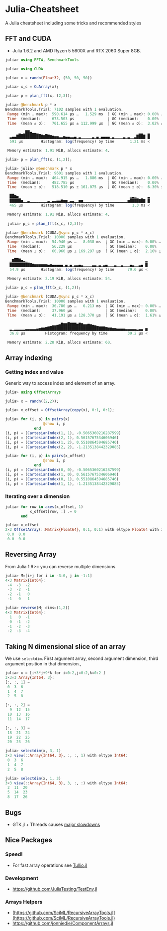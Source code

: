 # Julia-Cheatsheet
A Julia cheatsheet including some tricks and recommended styles


## FFT and CUDA
* Julia 1.6.2 and AMD Ryzen 5 5600X and RTX 2060 Super 8GB.
```julia
julia> using FFTW, BenchmarkTools

julia> using CUDA

julia> x = randn(Float32, (50, 50, 50))

julia> x_c = CuArray(x);

julia> p = plan_fft(x, (2,3));

julia> @benchmark p * x
BenchmarkTools.Trial: 7102 samples with 1 evaluation.
 Range (min … max):  590.614 μs …   1.529 ms  ┊ GC (min … max): 0.00% … 0.00%
 Time  (median):     673.503 μs               ┊ GC (median):    0.00%
 Time  (mean ± σ):   701.655 μs ± 112.999 μs  ┊ GC (mean ± σ):  3.02% ± 8.31%

      ▂▁▂██▅▃▃▂▁  ▁                                         ▂▂  ▂
  ▃▄▄████████████▇██▇▆▅▅▃▃▅▄▄▃▃▄▁▃▁▁▁▁▁▃▁▄▁▄▄▄▄▁▃▁▁▁▁▃▁▃▁▁▃████ █
  591 μs        Histogram: log(frequency) by time       1.21 ms <

 Memory estimate: 1.91 MiB, allocs estimate: 4.

julia> p = plan_fft(x, (1,2));

julia> julia> @benchmark p * x
BenchmarkTools.Trial: 9601 samples with 1 evaluation.
 Range (min … max):  464.915 μs …   1.886 ms  ┊ GC (min … max): 0.00% … 57.57%
 Time  (median):     482.785 μs               ┊ GC (median):    0.00%
 Time  (mean ± σ):   518.510 μs ± 161.075 μs  ┊ GC (mean ± σ):  6.30% ± 12.13%

  ██▆▄                                                  ▁▂▁     ▂
  █████▅▁▁▃▁▁▁▁▁▁▁▁▃▁▃▃▄▄▆▅▅▁▃▃▁▁▅▅▁▁▁▁▁▁▁▁▁▁▁▁▁▁▁▁▁▁▁▁▅████▇█▇ █
  465 μs        Histogram: log(frequency) by time        1.3 ms <

 Memory estimate: 1.91 MiB, allocs estimate: 4.
 
 julia> p_c = plan_fft(x_c, (2,3));

julia> @benchmark (CUDA.@sync p_c * x_c)
BenchmarkTools.Trial: 10000 samples with 1 evaluation.
 Range (min … max):  54.940 μs …   8.038 ms  ┊ GC (min … max): 0.00% … 34.24%
 Time  (median):     56.229 μs               ┊ GC (median):    0.00%
 Time  (mean ± σ):   60.960 μs ± 169.297 μs  ┊ GC (mean ± σ):  2.16% ±  0.78%

  ▁▆██▇▄▂▁                                                     ▂
  █████████▇▆▅▅▅▅▅▅▄▅▄▄▄▄▄▁▄▁▄▁▃▃▄▃▁▁▁▁▃▃▁▃▁▃▄▁▁▁▃▁▁▃▁▁▁▄▃▁▁▃▄ █
  54.9 μs       Histogram: log(frequency) by time      79.6 μs <

 Memory estimate: 2.19 KiB, allocs estimate: 54.
 
julia> p_c = plan_fft(x_c, (1,2));

julia> @benchmark (CUDA.@sync p_c * x_c)
BenchmarkTools.Trial: 10000 samples with 1 evaluation.
 Range (min … max):  36.780 μs …   6.213 ms  ┊ GC (min … max): 0.00% … 20.93%
 Time  (median):     37.960 μs               ┊ GC (median):    0.00%
 Time  (mean ± σ):   41.191 μs ± 128.370 μs  ┊ GC (mean ± σ):  1.61% ±  0.52%

                    ▁▂▂▃▄▇▆▆█▇▇▇▅▇▆▄▄▅▄▃▂▁                      
  ▂▁▂▂▂▂▂▃▃▃▃▃▄▅▆▆▇██████████████████████████▇▆▆▅▅▄▄▄▄▃▃▃▃▃▂▃▃ ▅
  36.8 μs         Histogram: frequency by time         39.2 μs <

 Memory estimate: 2.28 KiB, allocs estimate: 60.
```

## Array indexing
### Getting index and value
Generic way to access index and element of an array.
```julia
julia> using OffsetArrays

julia> x = randn((2,2));

julia> x_offset = OffsetArray(copy(x), 0:1, 0:1);

julia> for (i, p) in pairs(x)
                 @show i, p
             end
(i, p) = (CartesianIndex(1, 1), -0.5065360216287599)
(i, p) = (CartesianIndex(2, 1), 0.5615767534606946)
(i, p) = (CartesianIndex(1, 2), 0.5510864594685746)
(i, p) = (CartesianIndex(2, 2), -1.2135138442329085)

julia> for (i, p) in pairs(x_offset)
                 @show i, p
             end
(i, p) = (CartesianIndex(0, 0), -0.5065360216287599)
(i, p) = (CartesianIndex(1, 0), 0.5615767534606946)
(i, p) = (CartesianIndex(0, 1), 0.5510864594685746)
(i, p) = (CartesianIndex(1, 1), -1.2135138442329085)
```

### Iterating over a dimension
```julia
julia> for row in axes(x_offset, 1)
           x_offset[row, :] .= 0
       end

julia> x_offset
2×2 OffsetArray(::Matrix{Float64}, 0:1, 0:1) with eltype Float64 with indices 0:1×0:1:
 0.0  0.0
 0.0  0.0
```


## Reversing Array
From Julia 1.6>= you can reverse multiple dimensions
```julia
julia> M=[i+j for i in -3:0, j in -1:1]
4×3 Matrix{Int64}:
 -4  -3  -2
 -3  -2  -1
 -2  -1   0
 -1   0   1

julia> reverse(M; dims=(1,2))
4×3 Matrix{Int64}:
  1   0  -1
  0  -1  -2
 -1  -2  -3
 -2  -3  -4
```

## Taking N dimensional slice of an array
We use `selectdim`. First argument array, second argument dimension, third argument position in that dimension.,
```julia 
julia> x = [i+3*j+9*k for i=0:2,j=0:2,k=0:2 ]
3×3×3 Array{Int64, 3}:
[:, :, 1] =
 0  3  6
 1  4  7
 2  5  8

[:, :, 2] =
  9  12  15
 10  13  16
 11  14  17

[:, :, 3] =
 18  21  24
 19  22  25
 20  23  26

julia> selectdim(x, 3, 1)
3×3 view(::Array{Int64, 3}, :, :, 1) with eltype Int64:
 0  3  6
 1  4  7
 2  5  8

julia> selectdim(x, 1, 3)
3×3 view(::Array{Int64, 3}, 3, :, :) with eltype Int64:
 2  11  20
 5  14  23
 8  17  26
```


## Bugs
* GTK.jl + Threads causes [major slowdowns](https://github.com/JuliaGraphics/Gtk.jl/issues/503)


## Nice Packages
### Speed!
* For fast array operations see [Tullio.jl](https://github.com/mcabbott/Tullio.jl)
### Development
* https://github.com/JuliaTesting/TestEnv.jl

### Arrays Helpers
* [https://github.com/SciML/RecursiveArrayTools.jl](https://github.com/SciML/RecursiveArrayTools.jl)
* https://github.com/jonniedie/ComponentArrays.jl
